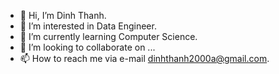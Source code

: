 - 👋 Hi, I’m Dinh Thanh.
- 👀 I’m interested in Data Engineer.
- 🌱 I’m currently learning Computer Science.
- 💞 I’m looking to collaborate on ...
- 📫 How to reach me via e-mail dinhthanh2000a@gmail.com.

